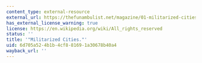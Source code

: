 ```yaml
---
content_type: external-resource
external_url: https://thefunambulist.net/magazine/01-militarized-cities
has_external_license_warning: true
license: https://en.wikipedia.org/wiki/All_rights_reserved
status: ''
title: '"Militarized Cities."'
uid: 6d705a52-4b1b-4cf8-8169-1a30678b40a4
wayback_url: ''
---
```

